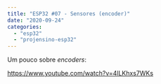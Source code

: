 ```yaml
---
title: "ESP32 #07 - Sensores (encoder)"
date: "2020-09-24"
categories: 
  - "esp32"
  - "projensino-esp32"
---
```


Um pouco sobre _encoders_:

https://www.youtube.com/watch?v=4lLKhxs7WKs
